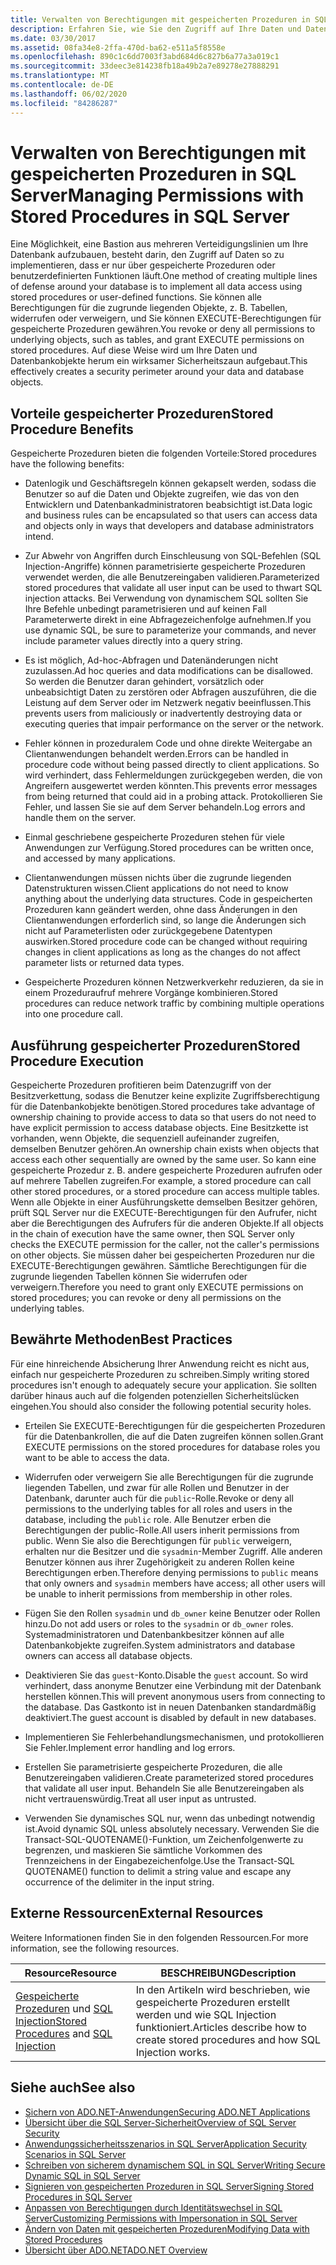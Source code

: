 ```yaml
---
title: Verwalten von Berechtigungen mit gespeicherten Prozeduren in SQL Server
description: Erfahren Sie, wie Sie den Zugriff auf Ihre Daten und Datenbankobjekte einschränken, indem Sie den Zugriff mithilfe von gespeicherten Prozeduren oder benutzerdefinierten Funktionen implementieren.
ms.date: 03/30/2017
ms.assetid: 08fa34e8-2ffa-470d-ba62-e511a5f8558e
ms.openlocfilehash: 890c1c6dd7003f3abd684d6c827b6a77a3a019c1
ms.sourcegitcommit: 33deec3e814238fb18a49b2a7e89278e27888291
ms.translationtype: MT
ms.contentlocale: de-DE
ms.lasthandoff: 06/02/2020
ms.locfileid: "84286287"
---
```

# <a name="managing-permissions-with-stored-procedures-in-sql-server"></a><span data-ttu-id="49628-103">Verwalten von Berechtigungen mit gespeicherten Prozeduren in SQL Server</span><span class="sxs-lookup"><span data-stu-id="49628-103">Managing Permissions with Stored Procedures in SQL Server</span></span>
<span data-ttu-id="49628-104">Eine Möglichkeit, eine Bastion aus mehreren Verteidigungslinien um Ihre Datenbank aufzubauen, besteht darin, den Zugriff auf Daten so zu implementieren, dass er nur über gespeicherte Prozeduren oder benutzerdefinierten Funktionen läuft.</span><span class="sxs-lookup"><span data-stu-id="49628-104">One method of creating multiple lines of defense around your database is to implement all data access using stored procedures or user-defined functions.</span></span> <span data-ttu-id="49628-105">Sie können alle Berechtigungen für die zugrunde liegenden Objekte, z. B. Tabellen, widerrufen oder verweigern, und Sie können EXECUTE-Berechtigungen für gespeicherte Prozeduren gewähren.</span><span class="sxs-lookup"><span data-stu-id="49628-105">You revoke or deny all permissions to underlying objects, such as tables, and grant EXECUTE permissions on stored procedures.</span></span> <span data-ttu-id="49628-106">Auf diese Weise wird um Ihre Daten und Datenbankobjekte herum ein wirksamer Sicherheitszaun aufgebaut.</span><span class="sxs-lookup"><span data-stu-id="49628-106">This effectively creates a security perimeter around your data and database objects.</span></span>  
  
## <a name="stored-procedure-benefits"></a><span data-ttu-id="49628-107">Vorteile gespeicherter Prozeduren</span><span class="sxs-lookup"><span data-stu-id="49628-107">Stored Procedure Benefits</span></span>  
 <span data-ttu-id="49628-108">Gespeicherte Prozeduren bieten die folgenden Vorteile:</span><span class="sxs-lookup"><span data-stu-id="49628-108">Stored procedures have the following benefits:</span></span>  
  
- <span data-ttu-id="49628-109">Datenlogik und Geschäftsregeln können gekapselt werden, sodass die Benutzer so auf die Daten und Objekte zugreifen, wie das von den Entwicklern und Datenbankadministratoren beabsichtigt ist.</span><span class="sxs-lookup"><span data-stu-id="49628-109">Data logic and business rules can be encapsulated so that users can access data and objects only in ways that developers and database administrators intend.</span></span>  
  
- <span data-ttu-id="49628-110">Zur Abwehr von Angriffen durch Einschleusung von SQL-Befehlen (SQL Injection-Angriffe) können parametrisierte gespeicherte Prozeduren verwendet werden, die alle Benutzereingaben validieren.</span><span class="sxs-lookup"><span data-stu-id="49628-110">Parameterized stored procedures that validate all user input can be used to thwart SQL injection attacks.</span></span> <span data-ttu-id="49628-111">Bei Verwendung von dynamischem SQL sollten Sie Ihre Befehle unbedingt parametrisieren und auf keinen Fall Parameterwerte direkt in eine Abfragezeichenfolge aufnehmen.</span><span class="sxs-lookup"><span data-stu-id="49628-111">If you use dynamic SQL, be sure to parameterize your commands, and never include parameter values directly into a query string.</span></span>  
  
- <span data-ttu-id="49628-112">Es ist möglich, Ad-hoc-Abfragen und Datenänderungen nicht zuzulassen.</span><span class="sxs-lookup"><span data-stu-id="49628-112">Ad hoc queries and data modifications can be disallowed.</span></span> <span data-ttu-id="49628-113">So werden die Benutzer daran gehindert, vorsätzlich oder unbeabsichtigt Daten zu zerstören oder Abfragen auszuführen, die die Leistung auf dem Server oder im Netzwerk negativ beeinflussen.</span><span class="sxs-lookup"><span data-stu-id="49628-113">This prevents users from maliciously or inadvertently destroying data or executing queries that impair performance on the server or the network.</span></span>  
  
- <span data-ttu-id="49628-114">Fehler können in prozeduralem Code und ohne direkte Weitergabe an Clientanwendungen behandelt werden.</span><span class="sxs-lookup"><span data-stu-id="49628-114">Errors can be handled in procedure code without being passed directly to client applications.</span></span> <span data-ttu-id="49628-115">So wird verhindert, dass Fehlermeldungen zurückgegeben werden, die von Angreifern ausgewertet werden könnten.</span><span class="sxs-lookup"><span data-stu-id="49628-115">This prevents error messages from being returned that could aid in a probing attack.</span></span> <span data-ttu-id="49628-116">Protokollieren Sie Fehler, und lassen Sie sie auf dem Server behandeln.</span><span class="sxs-lookup"><span data-stu-id="49628-116">Log errors and handle them on the server.</span></span>  
  
- <span data-ttu-id="49628-117">Einmal geschriebene gespeicherte Prozeduren stehen für viele Anwendungen zur Verfügung.</span><span class="sxs-lookup"><span data-stu-id="49628-117">Stored procedures can be written once, and accessed by many applications.</span></span>  
  
- <span data-ttu-id="49628-118">Clientanwendungen müssen nichts über die zugrunde liegenden Datenstrukturen wissen.</span><span class="sxs-lookup"><span data-stu-id="49628-118">Client applications do not need to know anything about the underlying data structures.</span></span> <span data-ttu-id="49628-119">Code in gespeicherten Prozeduren kann geändert werden, ohne dass Änderungen in den Clientanwendungen erforderlich sind, so lange die Änderungen sich nicht auf Parameterlisten oder zurückgegebene Datentypen auswirken.</span><span class="sxs-lookup"><span data-stu-id="49628-119">Stored procedure code can be changed without requiring changes in client applications as long as the changes do not affect parameter lists or returned data types.</span></span>  
  
- <span data-ttu-id="49628-120">Gespeicherte Prozeduren können Netzwerkverkehr reduzieren, da sie in einem Prozeduraufruf mehrere Vorgänge kombinieren.</span><span class="sxs-lookup"><span data-stu-id="49628-120">Stored procedures can reduce network traffic by combining multiple operations into one procedure call.</span></span>  
  
## <a name="stored-procedure-execution"></a><span data-ttu-id="49628-121">Ausführung gespeicherter Prozeduren</span><span class="sxs-lookup"><span data-stu-id="49628-121">Stored Procedure Execution</span></span>  
 <span data-ttu-id="49628-122">Gespeicherte Prozeduren profitieren beim Datenzugriff von der Besitzverkettung, sodass die Benutzer keine explizite Zugriffsberechtigung für die Datenbankobjekte benötigen.</span><span class="sxs-lookup"><span data-stu-id="49628-122">Stored procedures take advantage of ownership chaining to provide access to data so that users do not need to have explicit permission to access database objects.</span></span> <span data-ttu-id="49628-123">Eine Besitzkette ist vorhanden, wenn Objekte, die sequenziell aufeinander zugreifen, demselben Benutzer gehören.</span><span class="sxs-lookup"><span data-stu-id="49628-123">An ownership chain exists when objects that access each other sequentially are owned by the same user.</span></span> <span data-ttu-id="49628-124">So kann eine gespeicherte Prozedur z. B. andere gespeicherte Prozeduren aufrufen oder auf mehrere Tabellen zugreifen.</span><span class="sxs-lookup"><span data-stu-id="49628-124">For example, a stored procedure can call other stored procedures, or a stored procedure can access multiple tables.</span></span> <span data-ttu-id="49628-125">Wenn alle Objekte in einer Ausführungskette demselben Besitzer gehören, prüft SQL Server nur die EXECUTE-Berechtigungen für den Aufrufer, nicht aber die Berechtigungen des Aufrufers für die anderen Objekte.</span><span class="sxs-lookup"><span data-stu-id="49628-125">If all objects in the chain of execution have the same owner, then SQL Server only checks the EXECUTE permission for the caller, not the caller's permissions on other objects.</span></span> <span data-ttu-id="49628-126">Sie müssen daher bei gespeicherten Prozeduren nur die EXECUTE-Berechtigungen gewähren. Sämtliche Berechtigungen für die zugrunde liegenden Tabellen können Sie widerrufen oder verweigern.</span><span class="sxs-lookup"><span data-stu-id="49628-126">Therefore you need to grant only EXECUTE permissions on stored procedures; you can revoke or deny all permissions on the underlying tables.</span></span>  
  
## <a name="best-practices"></a><span data-ttu-id="49628-127">Bewährte Methoden</span><span class="sxs-lookup"><span data-stu-id="49628-127">Best Practices</span></span>  
 <span data-ttu-id="49628-128">Für eine hinreichende Absicherung Ihrer Anwendung reicht es nicht aus, einfach nur gespeicherte Prozeduren zu schreiben.</span><span class="sxs-lookup"><span data-stu-id="49628-128">Simply writing stored procedures isn't enough to adequately secure your application.</span></span> <span data-ttu-id="49628-129">Sie sollten darüber hinaus auch auf die folgenden potenziellen Sicherheitslücken eingehen.</span><span class="sxs-lookup"><span data-stu-id="49628-129">You should also consider the following potential security holes.</span></span>  
  
- <span data-ttu-id="49628-130">Erteilen Sie EXECUTE-Berechtigungen für die gespeicherten Prozeduren für die Datenbankrollen, die auf die Daten zugreifen können sollen.</span><span class="sxs-lookup"><span data-stu-id="49628-130">Grant EXECUTE permissions on the stored procedures for database roles you want to be able to access the data.</span></span>  
  
- <span data-ttu-id="49628-131">Widerrufen oder verweigern Sie alle Berechtigungen für die zugrunde liegenden Tabellen, und zwar für alle Rollen und Benutzer in der Datenbank, darunter auch für die `public`-Rolle.</span><span class="sxs-lookup"><span data-stu-id="49628-131">Revoke or deny all permissions to the underlying tables for all roles and users in the database, including the `public` role.</span></span> <span data-ttu-id="49628-132">Alle Benutzer erben die Berechtigungen der public-Rolle.</span><span class="sxs-lookup"><span data-stu-id="49628-132">All users inherit permissions from public.</span></span> <span data-ttu-id="49628-133">Wenn Sie also die Berechtigungen für `public` verweigern, erhalten nur die Besitzer und die `sysadmin`-Member Zugriff. Alle anderen Benutzer können aus ihrer Zugehörigkeit zu anderen Rollen keine Berechtigungen erben.</span><span class="sxs-lookup"><span data-stu-id="49628-133">Therefore denying permissions to `public` means that only owners and `sysadmin` members have access; all other users will be unable to inherit permissions from membership in other roles.</span></span>  
  
- <span data-ttu-id="49628-134">Fügen Sie den Rollen `sysadmin` und `db_owner` keine Benutzer oder Rollen hinzu.</span><span class="sxs-lookup"><span data-stu-id="49628-134">Do not add users or roles to the `sysadmin` or `db_owner` roles.</span></span> <span data-ttu-id="49628-135">Systemadministratoren und Datenbankbesitzer können auf alle Datenbankobjekte zugreifen.</span><span class="sxs-lookup"><span data-stu-id="49628-135">System administrators and database owners can access all database objects.</span></span>  
  
- <span data-ttu-id="49628-136">Deaktivieren Sie das `guest`-Konto.</span><span class="sxs-lookup"><span data-stu-id="49628-136">Disable the `guest` account.</span></span> <span data-ttu-id="49628-137">So wird verhindert, dass anonyme Benutzer eine Verbindung mit der Datenbank herstellen können.</span><span class="sxs-lookup"><span data-stu-id="49628-137">This will prevent anonymous users from connecting to the database.</span></span> <span data-ttu-id="49628-138">Das Gastkonto ist in neuen Datenbanken standardmäßig deaktiviert.</span><span class="sxs-lookup"><span data-stu-id="49628-138">The guest account is disabled by default in new databases.</span></span>  
  
- <span data-ttu-id="49628-139">Implementieren Sie Fehlerbehandlungsmechanismen, und protokollieren Sie Fehler.</span><span class="sxs-lookup"><span data-stu-id="49628-139">Implement error handling and log errors.</span></span>  
  
- <span data-ttu-id="49628-140">Erstellen Sie parametrisierte gespeicherte Prozeduren, die alle Benutzereingaben validieren.</span><span class="sxs-lookup"><span data-stu-id="49628-140">Create parameterized stored procedures that validate all user input.</span></span> <span data-ttu-id="49628-141">Behandeln Sie alle Benutzereingaben als nicht vertrauenswürdig.</span><span class="sxs-lookup"><span data-stu-id="49628-141">Treat all user input as untrusted.</span></span>  
  
- <span data-ttu-id="49628-142">Verwenden Sie dynamisches SQL nur, wenn das unbedingt notwendig ist.</span><span class="sxs-lookup"><span data-stu-id="49628-142">Avoid dynamic SQL unless absolutely necessary.</span></span> <span data-ttu-id="49628-143">Verwenden Sie die Transact-SQL-QUOTENAME()-Funktion, um Zeichenfolgenwerte zu begrenzen, und maskieren Sie sämtliche Vorkommen des Trennzeichens in der Eingabezeichenfolge.</span><span class="sxs-lookup"><span data-stu-id="49628-143">Use the Transact-SQL QUOTENAME() function to delimit a string value and escape any occurrence of the delimiter in the input string.</span></span>  
  
## <a name="external-resources"></a><span data-ttu-id="49628-144">Externe Ressourcen</span><span class="sxs-lookup"><span data-stu-id="49628-144">External Resources</span></span>  
 <span data-ttu-id="49628-145">Weitere Informationen finden Sie in den folgenden Ressourcen.</span><span class="sxs-lookup"><span data-stu-id="49628-145">For more information, see the following resources.</span></span>  
  
|<span data-ttu-id="49628-146">Resource</span><span class="sxs-lookup"><span data-stu-id="49628-146">Resource</span></span>|<span data-ttu-id="49628-147">BESCHREIBUNG</span><span class="sxs-lookup"><span data-stu-id="49628-147">Description</span></span>|  
|--------------|-----------------|  
|<span data-ttu-id="49628-148">[Gespeicherte Prozeduren](/sql/relational-databases/stored-procedures/stored-procedures-database-engine) und [SQL Injection](/sql/relational-databases/security/sql-injection)</span><span class="sxs-lookup"><span data-stu-id="49628-148">[Stored Procedures](/sql/relational-databases/stored-procedures/stored-procedures-database-engine) and [SQL Injection](/sql/relational-databases/security/sql-injection)</span></span>|<span data-ttu-id="49628-149">In den Artikeln wird beschrieben, wie gespeicherte Prozeduren erstellt werden und wie SQL Injection funktioniert.</span><span class="sxs-lookup"><span data-stu-id="49628-149">Articles describe how to create stored procedures and how SQL Injection works.</span></span>|  
  
## <a name="see-also"></a><span data-ttu-id="49628-150">Siehe auch</span><span class="sxs-lookup"><span data-stu-id="49628-150">See also</span></span>

- [<span data-ttu-id="49628-151">Sichern von ADO.NET-Anwendungen</span><span class="sxs-lookup"><span data-stu-id="49628-151">Securing ADO.NET Applications</span></span>](../securing-ado-net-applications.md)
- [<span data-ttu-id="49628-152">Übersicht über die SQL Server-Sicherheit</span><span class="sxs-lookup"><span data-stu-id="49628-152">Overview of SQL Server Security</span></span>](overview-of-sql-server-security.md)
- [<span data-ttu-id="49628-153">Anwendungssicherheitsszenarios in SQL Server</span><span class="sxs-lookup"><span data-stu-id="49628-153">Application Security Scenarios in SQL Server</span></span>](application-security-scenarios-in-sql-server.md)
- [<span data-ttu-id="49628-154">Schreiben von sicherem dynamischem SQL in SQL Server</span><span class="sxs-lookup"><span data-stu-id="49628-154">Writing Secure Dynamic SQL in SQL Server</span></span>](writing-secure-dynamic-sql-in-sql-server.md)
- [<span data-ttu-id="49628-155">Signieren von gespeicherten Prozeduren in SQL Server</span><span class="sxs-lookup"><span data-stu-id="49628-155">Signing Stored Procedures in SQL Server</span></span>](signing-stored-procedures-in-sql-server.md)
- [<span data-ttu-id="49628-156">Anpassen von Berechtigungen durch Identitätswechsel in SQL Server</span><span class="sxs-lookup"><span data-stu-id="49628-156">Customizing Permissions with Impersonation in SQL Server</span></span>](customizing-permissions-with-impersonation-in-sql-server.md)
- [<span data-ttu-id="49628-157">Ändern von Daten mit gespeicherten Prozeduren</span><span class="sxs-lookup"><span data-stu-id="49628-157">Modifying Data with Stored Procedures</span></span>](../modifying-data-with-stored-procedures.md)
- [<span data-ttu-id="49628-158">Übersicht über ADO.NET</span><span class="sxs-lookup"><span data-stu-id="49628-158">ADO.NET Overview</span></span>](../ado-net-overview.md)
